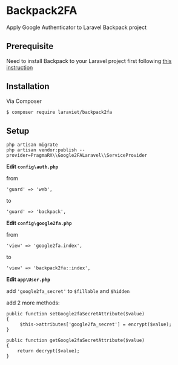 # Backpack2FA

Apply Google Authenticator to Laravel Backpack project

## Prerequisite

Need to install Backpack to your Laravel project first following [this instruction](https://backpackforlaravel.com/docs/3.5/installation)

## Installation

Via Composer

``` bash
$ composer require laraviet/backpack2fa
```

## Setup

```
php artisan migrate
php artisan vendor:publish --provider=PragmaRX\\Google2FALaravel\\ServiceProvider

```

**Edit `config\auth.php`**

from

```
'guard' => 'web',
```

to

```
'guard' => 'backpack',
```

**Edit `config\google2fa.php`**

from

```
'view' => 'google2fa.index',
```

to

```
'view' => 'backpack2fa::index',
```

**Edit `app\User.php`**

add `'google2fa_secret'` to `$fillable` and `$hidden`

add 2 more methods:

```
public function setGoogle2faSecretAttribute($value)
{
     $this->attributes['google2fa_secret'] = encrypt($value);
}
```

```
public function getGoogle2faSecretAttribute($value)
{
    return decrypt($value);
}
```
